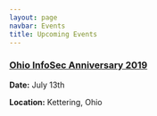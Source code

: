 ```yaml
---
layout: page
navbar: Events
title: Upcoming Events
---
```


### **[Ohio InfoSec Anniversary 2019](/2019/07/13/ohio-infosec-anniversary-2019/)**

**Date:** July 13th

**Location:** Kettering, Ohio

